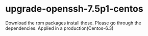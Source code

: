 # upgrade-openssh-7.5p1-centos

Download the rpm packages  install those. Please go through the dependencies.
Applied in a production(Centos-6.3)



